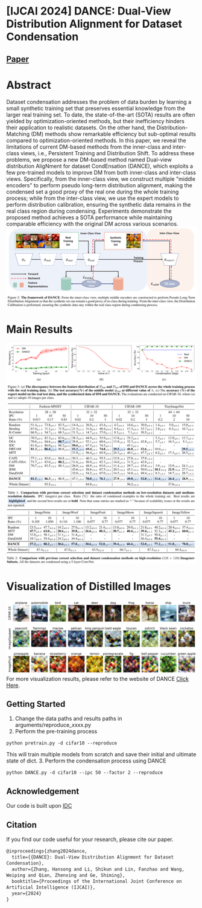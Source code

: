 # [IJCAI 2024] DANCE: Dual-View Distribution Alignment for Dataset Condensation

## [Paper](https://arxiv.org/abs/2406.01063)
# Abstract
Dataset condensation addresses the problem of data burden by learning a small synthetic training set that preserves essential knowledge from the larger real training set. To date, the state-of-the-art (SOTA) results are often yielded by optimization-oriented methods, but their inefficiency hinders their application to realistic datasets. On the other hand, the Distribution-Matching (DM) methods show remarkable efficiency but sub-optimal results compared to optimization-oriented methods. In this paper, we reveal the limitations of current DM-based methods from the inner-class and inter-class views, i.e., Persistent Training and Distribution Shift. To address these problems, we propose a new DM-based method named Dual-view distribution AligNment for dataset CondEnsation (DANCE), which exploits a few pre-trained models to improve DM from both inner-class and inter-class views. Specifically, from the inner-class view, we construct multiple "middle encoders" to perform pseudo long-term distribution alignment, making the condensed set a good proxy of the real one during the whole training process; while from the inter-class view, we use the expert models to perform distribution calibration, ensuring the synthetic data remains in the real class region during condensing. Experiments demonstrate the proposed method achieves a SOTA performance while maintaining comparable efficiency with the original DM across various scenarios.
![image](figs/framework.png)
# Main Results
![image](figs/graph.png)
![image](figs/low_res.png)
![image](figs/high_res.png)
# Visualization of Distilled Images
![image](figs/visualization.png)
For more visualization results, please refer to the website of DANCE [Click Here](https://hansong-zhang.github.io/DANCE/).
## Getting Started
1. Change the data paths and results paths in arguments/reproduce_xxxx.py
2. Perform the pre-training process
```
python pretrain.py -d cifar10 --reproduce
```
This will train multiple models from scratch and save their initial and ultimate state of dict.
3. Perform the condensation process using DANCE
```
python DANCE.py -d cifar10 --ipc 50 --factor 2 --reproduce
```

## Acknowledgement
Our code is built upon [IDC](https://github.com/snu-mllab/efficient-dataset-condensation)
## Citation
If you find our code useful for your research, please cite our paper.
```
@inproceedings{zhang2024dance,
  title={{DANCE}: Dual-View Distribution Alignment for Dataset Condensation},
  author={Zhang, Hansong and Li, Shikun and Lin, Fanzhao and Wang, Weiping and Qian, Zhenxing and Ge, Shiming},
  booktitle={Proceedings of the International Joint Conference on Artificial Intelligence (IJCAI)},
  year={2024}
}
```











